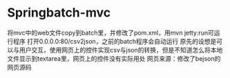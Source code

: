 # Springbatch-mvc
将mvc中的web文件copy到batch里，并修改了pom.xml，用mvn jetty:run可运行程序
打开0.0.0.0:80/csv2json，之前的batch程序会自动运行
原先的设想是可以与用户交互，使用网页上的控件实现csv与json的转换，但是不知道怎么将本地文件显示到textarea里，网页上的控件没有实际用处
网页来源：修改了bejson的网页源码
